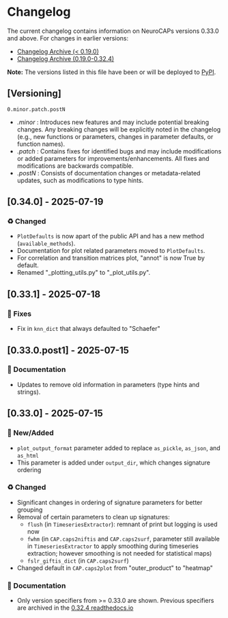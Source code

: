 # Changelog
The current changelog contains information on NeuroCAPs versions 0.33.0 and above.
For changes in earlier versions:
- [Changelog Archive (< 0.19.0)](https://github.com/donishadsmith/neurocaps/blob/stable/archives/CHANGELOG-v0.md)
- [Changelog Archive (0.19.0-0.32.4)](https://github.com/donishadsmith/neurocaps/blob/stable/archives/CHANGELOG-v1.md)

**Note:** The versions listed in this file have been or will be deployed to [PyPI](https://pypi.org/project/neurocaps/).

## [Versioning]
`0.minor.patch.postN`

- *.minor* : Introduces new features and may include potential breaking changes. Any breaking changes will be explicitly
noted in the changelog (e.g., new functions or parameters, changes in parameter defaults, or function names).
- *.patch* : Contains fixes for identified bugs and may include modifications or added parameters for
improvements/enhancements. All fixes and modifications are backwards compatible.
- *.postN* : Consists of documentation changes or metadata-related updates, such as modifications to type hints.

## [0.34.0] - 2025-07-19
### ♻ Changed
- `PlotDefaults` is now apart of the public API and has a new method (`available_methods`).
- Documentation for plot related parameters moved to `PlotDefaults`.
- For correlation and transition matrices plot, "annot" is now True by default.
- Renamed "_plotting_utils.py" to "_plot_utils.py".

## [0.33.1] - 2025-07-18
### 🐛 Fixes
- Fix in `knn_dict` that always defaulted to "Schaefer"

## [0.33.0.post1] - 2025-07-15
### 📖 Documentation
- Updates to remove old information in parameters (type hints and strings).

## [0.33.0] - 2025-07-15
### 🚀 New/Added
- `plot_output_format` parameter added to replace `as_pickle`, `as_json`, and `as_html`
- This parameter is added under `output_dir`, which changes signature ordering
### ♻ Changed
- Significant changes in ordering of signature parameters for better grouping
- Removal of certain parameters to clean up signatures:
    - `flush` (in `TimeseriesExtractor`): remnant of print but logging is used now
    - `fwhm` (in `CAP.caps2niftis` and  `CAP.caps2surf`, parameter still available in `TimeseriesExtractor` to apply smoothing
    during timeseries extraction; however smoothing is not needed for statistical maps)
    - `fslr_giftis_dict` (in `CAP.caps2surf`)
- Changed default in `CAP.caps2plot` from "outer_product" to "heatmap"
### 📖 Documentation
- Only version specifiers from >= 0.33.0 are shown. Previous specifiers are archived in the
[0.32.4 readthedocs.io](https://neurocaps.readthedocs.io/en/0.32.4/)
